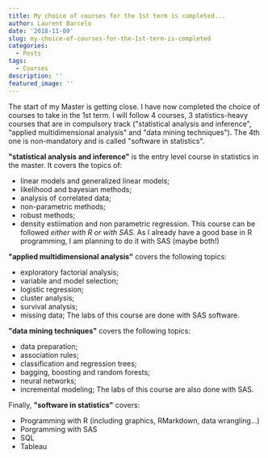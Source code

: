 ```yaml
---
title: My choice of courses for the 1st term is completed...
author: Laurent Barcelo
date: '2018-11-09'
slug: my-choice-of-courses-for-the-1st-term-is-completed
categories:
  - Posts
tags:
  - Courses
description: ''
featured_image: ''
---
```


The start of my Master is getting close. I have now completed the choice of courses to take in the 1st term. I will follow 4 courses, 3 statistics-heavy courses that are in compulsory track ("statistical analysis and inference", "applied multidimensional analysis" and "data mining techniques"). The 4th one is non-mandatory and is called "software in statistics".

**"statistical analysis and inference"** is the entry level course in statistics in the master. It covers the topics of:

* linear models and generalized linear models;
* likelihood and bayesian methods;
* analysis of correlated data;
* non-parametric methods;
* robust methods;
* density estiimation and non parametric regression.
This course can be followed *either with R or with SAS*. As I already have a good base in R programming, I am planning to do it with SAS (maybe both!)

**"applied multidimensional analysis"** covers the following topics:

* exploratory factorial analysis;
* variable and model selection;
* logistic regression;
* cluster analysis;
* survival analysis;
* missing data;
The labs of this course are done with SAS software.

**"data mining techniques"** covers the following topics:

* data preparation;
* association rules;
* classification and regression trees;
* bagging, boosting and random forests;
* neural networks;
* incremental modeling;
The labs of this course are also done with SAS.

Finally, **"software in statistics"** covers:

* Programming with R (including graphics, RMarkdown, data wrangling...)
* Porgramming with SAS
* SQL
* Tableau

